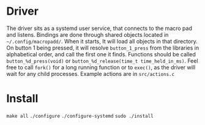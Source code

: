 
# Driver

The driver sits as a systemd user service, that connects to the macro pad and listens.
Bindings are done through shared objects located in `~/.config/macropadd/`. When it starts, It will load all objects in that directory. On button 1 being pressed, it will resolve `button_1_press` from the libraries in alphabetical order, and call the first one it finds.
Functions should be called `button_%d_press(void)` or `button_%d_release(time_t time_held_in_ms)`. Feel free to call `fork()` for a long running function or to `exec()`, as the driver will wait for any child processes.
Example actions are in `src/actions.c`

# Install
`make all`
`./configure`
`./configure-systemd`
`sudo ./install`
